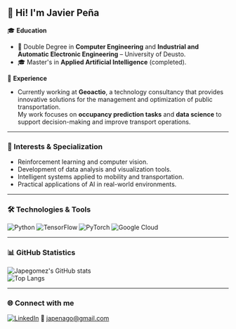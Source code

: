 ## 👋 Hi! I'm Javier Peña

🎓 **Education**
- 🎯 Double Degree in **Computer Engineering** and **Industrial and Automatic Electronic Engineering** – University of Deusto.  
- 🎓 Master's in **Applied Artificial Intelligence** (completed).

💼 **Experience**
- Currently working at **Geoactio**, a technology consultancy that provides innovative solutions for the management and optimization of public transportation.  
  My work focuses on **occupancy prediction tasks** and **data science** to support decision-making and improve transport operations.

---

### 🚀 Interests & Specialization
- Reinforcement learning and computer vision.
- Development of data analysis and visualization tools.
- Intelligent systems applied to mobility and transportation.
- Practical applications of AI in real-world environments.

---

### 🛠️ Technologies & Tools
![Python](https://img.shields.io/badge/-Python-3776AB?logo=python&logoColor=white)
![TensorFlow](https://img.shields.io/badge/-TensorFlow-FF6F00?logo=tensorflow&logoColor=white)
![PyTorch](https://img.shields.io/badge/-PyTorch-EE4C2C?logo=pytorch&logoColor=white)
![Google Cloud](https://img.shields.io/badge/-Google%20Cloud-4285F4?logo=google-cloud&logoColor=white)

---

### 📊 GitHub Statistics
![Japegomez's GitHub stats](https://github-readme-stats.vercel.app/api?username=Japegomez&show_icons=true&bg_color=00000000)  
![Top Langs](https://github-readme-stats.vercel.app/api/top-langs/?username=Japegomez&layout=compact&bg_color=00000000)

---

### 🌐 Connect with me
[![LinkedIn](https://img.shields.io/badge/LinkedIn-Profile-blue?logo=linkedin)](https://www.linkedin.com/in/japegomez/)
📧 japenago@gmail.com
